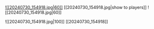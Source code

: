 [![[20240730_154918.jpg|60]]](rain.md)
[[20240730_154918.jpg|show to players]] ![[20240730_154918.jpg|60]]


![[20240730_154918.jpg|100]] 
[[20240730_154918]]
